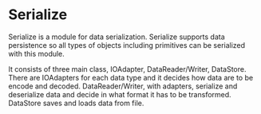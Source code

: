 # Serialize

Serialize is a module for data serialization. Serialize supports data persistence 
so all types of objects including primitives can be serialized with this module. 

It consists of three main class, IOAdapter, DataReader/Writer, DataStore. There are IOAdapters for each data type and
it decides how data are to be encode and decoded. DataReader/Writer, with adapters, serialize and deserialize data
and decide in what format it has to be transformed. DataStore saves and loads data from file. 
